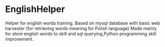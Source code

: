 # EnglishHelper
Helper for english words training.
Based on mysql database with basic web harvester (for retrieving words meaning for Polish language)
Made mainly for store english words to skill and sql querying,Python programming skill improvement.

